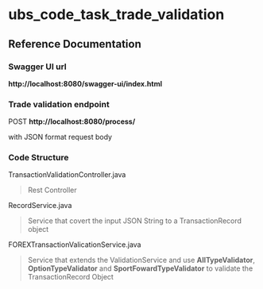 # ubs_code_task_trade_validation

## Reference Documentation
### Swagger UI url

**http://localhost:8080/swagger-ui/index.html**


### Trade validation endpoint

POST **http://localhost:8080/process/**

with JSON format request body


### Code Structure

TransactionValidationController.java
> Rest Controller

RecordService.java 
> Service that covert the input JSON String to a TransactionRecord object

FOREXTransactionValicationService.java 
> Service that extends the ValidationService and use **AllTypeValidator**, **OptionTypeValidator** and **SportFowardTypeValidator** to validate the TransactionRecord Object